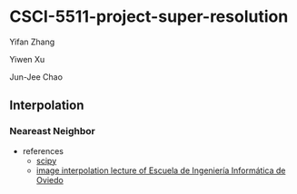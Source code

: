 # CSCI-5511-project-super-resolution

Yifan Zhang

Yiwen Xu

Jun-Jee Chao

## Interpolation

### Neareast Neighbor

* references
  * [scipy](<https://docs.scipy.org/doc/scipy-0.16.0/reference/generated/scipy.interpolate.RegularGridInterpolator.html>)
  * [image interpolation lecture of Escuela de Ingeniería Informática de Oviedo](<https://www.unioviedo.es/compnum/expositive/presentations/T3C_Interpolation_image.pdf>)
